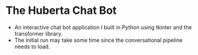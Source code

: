 # The Huberta Chat Bot

* An interactive chat bot application I built in Python using tkinter and the transformer library.  
* The initial run may take some time since the conversational pipeline needs to load.
